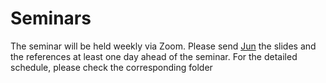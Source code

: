 # Seminars
The seminar will be held weekly via Zoom. Please send [Jun](junnnchen@umich.edu) the slides and the references at least one day ahead of the seminar.
For the detailed schedule, please check the corresponding folder 


